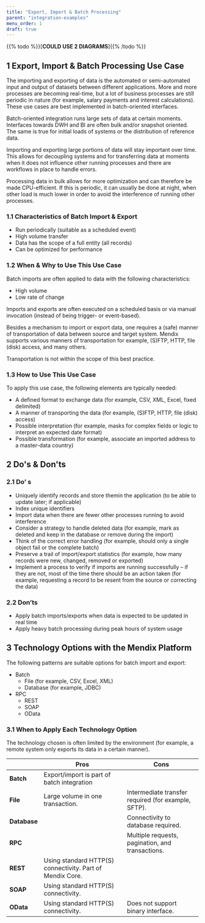 ```yaml
---
title: "Export, Import & Batch Processing"
parent: "integration-examples"
menu_order: 1
draft: true
---
```


{{% todo %}}[**COULD USE 2 DIAGRAMS**]{{% /todo %}}

## 1 Export, Import & Batch Processing Use Case

The importing and exporting of data is the automated or semi-automated input and output of datasets between different applications. More and more processes are becoming real-time, but a lot of business processes are still periodic in nature (for example, salary payments and interest calculations). These use cases are best implemented in batch-oriented interfaces.

Batch-oriented integration runs large sets of data at certain moments. Interfaces towards DWH and BI are often bulk and/or snapshot oriented. The same is true for initial loads of systems or the distribution of reference data.

Importing and exporting large portions of data will stay important over time. This allows for decoupling systems and for transferring data at moments when it does not influence other running processes and there are workflows in place to handle errors.

Processing data in bulk allows for more optimization and can therefore be made CPU-efficient. If this is periodic, it can usually be done at night, when other load is much lower in order to avoid the interference of running other processes.

### 1.1 Characteristics of Batch Import & Export

* Run periodically (suitable as a scheduled event)
* High volume transfer
* Data has the scope of a full entity (all records)
* Can be optimized for performance

### 1.2 When & Why to Use This Use Case

Batch imports are often applied to data with the following characteristics:

* High volume
* Low rate of change

Imports and exports are often executed on a scheduled basis or via manual invocation (instead of being trigger- or event-based).

Besides a mechanism to import or export data, one requires a (safe) manner of transportation of data between source and target system. Mendix supports various manners of transportation for example, (S)FTP, HTTP, file (disk) access, and many others.

Transportation is not within the scope of this best practice.

### 1.3 How to Use This Use Case

To apply this use case, the following elements are typically needed:

* A defined format to exchange data (for example, CSV, XML, Excel, fixed delimited)
* A manner of transporting the data (for example, (S)FTP, HTTP, file (disk) access)
* Possible interpretation (for example, masks for complex fields or logic to interpret an expected date format)
* Possible transformation (for example, associate an imported address to a master-data     country)

## 2 Do's & Don'ts

### 2.1 Do’ s

* Uniquely identify records and store themin the application (to be able to update later; if applicable)
* Index unique identifiers
* Import data when there are fewer other processes running to avoid interference
* Consider a strategy to handle deleted data (for example, mark as deleted and keep in the database or remove during the import)
* Think of the correct error handling (for example, should only a single object fail or  the complete batch)
* Preserve a trail of import/export statistics (for example, how many records were new, changed, removed or exported)
* Implement a process to verify if imports are running successfully – if they are not, most of the time there should be an action taken (for example, requesting a record to be resent from the source or correcting the data)

### 2.2 Don’ts

* Apply batch imports/exports when data is expected to be updated in real time
* Apply heavy batch processing during peak hours of system usage

## 3 Technology Options with the Mendix Platform

The following patterns are suitable options for batch import and export:

* Batch
	* File (for example, CSV, Excel, XML)
	* Database (for example, JDBC)
* RPC
	* REST
	* SOAP
	* OData

### 3.1 When to Apply Each Technology Option

The technology chosen is often limited by the environment (for example, a remote system only exports its data in a certain manner).

|     | Pros | Cons |
| --- | --- | ---|
| **Batch** | Export/import is part of batch integration | |
| **File** | Large volume in one transaction. | Intermediate transfer required (for example, SFTP). |
| **Database** | | Connectivity to database required. |
| **RPC** | | Multiple requests, pagination, and transactions. |
| **REST** | Using standard HTTP(S) connectivity. Part of Mendix Core. |   |
| **SOAP** | Using standard HTTP(S) connectivity. | |
| **OData** | Using standard HTTP(S) connectivity. | Does not support binary interface. |
